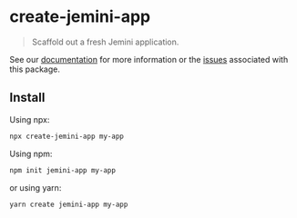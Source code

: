 # create-jemini-app

> Scaffold out a fresh Jemini application.

See our [documentation](#) for more information or the [issues](https://github.com/aniftyco/jemini/issues?utf8=%E2%9C%93&q=is%3Aissue+is%3Aopen+label%3A%22pkg%3A+create-jemini-app%22) associated with this package.

## Install

Using npx:

```sh
npx create-jemini-app my-app
```

Using npm:

```sh
npm init jemini-app my-app
```

or using yarn:

```sh
yarn create jemini-app my-app
```
